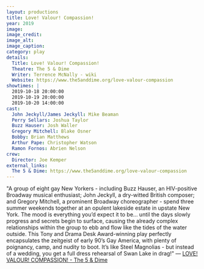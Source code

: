 ```yaml
---
layout: productions
title: Love! Valour! Compassion!
year: 2019
image:
image_credit: 
image_alt:
image_caption:
category: play
details:
  Title: Love! Valour! Compassion!
  Theatre: The 5 & Dime
  Writer: Terrence McNally - wiki
  Website: https://www.the5anddime.org/love-valour-compassion
showtimes: |
  2019-10-18 20:00:00
  2019-10-19 20:00:00
  2019-10-20 14:00:00
cast:
  John Jeckyll/James Jeckyll: Mike Beaman
  Perry Sellars: Joshua Taylor
  Buzz Hauser: Josh Waller
  Gregory Mitchell: Blake Osner
  Bobby: Brian Matthews
  Arthur Pape: Christopher Watson
  Ramon Fornos: Abrien Nelson
crew:
  Director: Joe Kemper
external_links:
  The 5 & Dime: https://www.the5anddime.org/love-valour-compassion
---
```

"A group of eight gay New Yorkers - including Buzz Hauser, an HIV-positive Broadway musical enthusiast; John Jeckyll, a dry-witted British composer; and Gregory Mitchell, a prominent Broadway choreographer - spend three summer weekends together at an opulent lakeside estate in upstate New York. The mood is everything you’d expect it to be... until the days slowly progress and secrets begin to surface, causing the already complex relationships within the group to ebb and flow like the tides of the water outside. This Tony and Drama Desk Award-winning play perfectly encapsulates the zeitgeist of early 90’s Gay America, with plenty of poignancy, camp, and nudity to boot. It’s like Steel Magnolias - but instead of a wedding, you get a full dress rehearsal of Swan Lake in drag!" — [LOVE! VALOUR! COMPASSION! - The 5 & Dime](https://www.the5anddime.org/love-valour-compassion)

